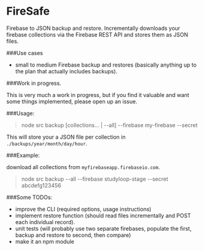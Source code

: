 # FireSafe

Firebase to JSON backup and restore. Incrementally downloads your firebase collections via the Firebase REST API and stores them as JSON files.

###Use cases
- small to medium Firebase backup and restores (basically anything up to the plan that actually includes backups).

###Work in progress.

This is very much a work in progress, but if you find it valuable and want some things implemented, please open up an issue.

###Usage:

> node src backup [collections... | --all] --firebase my-firebase --secret <My firebase secret>

This will store your a JSON file per collection in `./backups/year/month/day/hour`.

###Example:

download all collections from `myfirebaseapp.firebaseio.com`.

> node src backup --all --firebase studyloop-stage --secret abcdefg123456

###Some TODOs:

- improve the CLI (required options, usage instructions)
- implement restore function (should read files incrementally and POST each individual record).
- unit tests (will probably use two separate firebases, populate the first, backup and restore to second, then compare)
- make it an npm module
